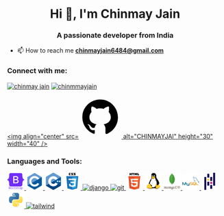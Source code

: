 <h1 align="center">Hi 👋, I'm Chinmay Jain</h1>
<h3 align="center">A passionate developer from India</h3>

- 📫 How to reach me **chinmayjain6484@gmail.com**

<h3 align="left">Connect with me:</h3>
<p align="left">
<a href="https://linkedin.com/in/chinmay jain" target="blank"><img align="center" src="https://raw.githubusercontent.com/rahuldkjain/github-profile-readme-generator/master/src/images/icons/Social/linked-in-alt.svg" alt="chinmay jain" height="30" width="40" /></a>
<a href="https://www.leetcode.com/chinmmayjain" target="blank"><img align="center" src="https://raw.githubusercontent.com/rahuldkjain/github-profile-readme-generator/master/src/images/icons/Social/leet-code.svg" alt="chinmmayjain" height="30" width="40" /></a>
</p>


<a href="https://github.com/chinmayjai" target="blank"><img align="center" src=<svg
            xmlns="http://www.w3.org/2000/svg" x="0px" y="0px" width="100" height="100" viewBox="0 0 24 24">
        <path
            d="M10.9,2.1c-4.6,0.5-8.3,4.2-8.8,8.7c-0.5,4.7,2.2,8.9,6.3,10.5C8.7,21.4,9,21.2,9,20.8v-1.6c0,0-0.4,0.1-0.9,0.1 c-1.4,0-2-1.2-2.1-1.9c-0.1-0.4-0.3-0.7-0.6-1C5.1,16.3,5,16.3,5,16.2C5,16,5.3,16,5.4,16c0.6,0,1.1,0.7,1.3,1c0.5,0.8,1.1,1,1.4,1 c0.4,0,0.7-0.1,0.9-0.2c0.1-0.7,0.4-1.4,1-1.8c-2.3-0.5-4-1.8-4-4c0-1.1,0.5-2.2,1.2-3C7.1,8.8,7,8.3,7,7.6c0-0.4,0-0.9,0.2-1.3 C7.2,6.1,7.4,6,7.5,6c0,0,0.1,0,0.1,0C8.1,6.1,9.1,6.4,10,7.3C10.6,7.1,11.3,7,12,7s1.4,0.1,2,0.3c0.9-0.9,2-1.2,2.5-1.3 c0,0,0.1,0,0.1,0c0.2,0,0.3,0.1,0.4,0.3C17,6.7,17,7.2,17,7.6c0,0.8-0.1,1.2-0.2,1.4c0.7,0.8,1.2,1.8,1.2,3c0,2.2-1.7,3.5-4,4 c0.6,0.5,1,1.4,1,2.3v2.6c0,0.3,0.3,0.6,0.7,0.5c3.7-1.5,6.3-5.1,6.3-9.3C22,6.1,16.9,1.4,10.9,2.1z">
        </path>
        </svg> alt="CHINMAYJAI" height="30" width="40" />
</a>



<h3 align="left">Languages and Tools:</h3>
<p align="left"> <a href="https://getbootstrap.com" target="_blank" rel="noreferrer"> <img src="https://raw.githubusercontent.com/devicons/devicon/master/icons/bootstrap/bootstrap-plain-wordmark.svg" alt="bootstrap" width="40" height="40"/> </a> <a href="https://www.cprogramming.com/" target="_blank" rel="noreferrer"> <img src="https://raw.githubusercontent.com/devicons/devicon/master/icons/c/c-original.svg" alt="c" width="40" height="40"/> </a> <a href="https://www.w3schools.com/cpp/" target="_blank" rel="noreferrer"> <img src="https://raw.githubusercontent.com/devicons/devicon/master/icons/cplusplus/cplusplus-original.svg" alt="cplusplus" width="40" height="40"/> </a> <a href="https://www.w3schools.com/css/" target="_blank" rel="noreferrer"> <img src="https://raw.githubusercontent.com/devicons/devicon/master/icons/css3/css3-original-wordmark.svg" alt="css3" width="40" height="40"/> </a> <a href="https://www.djangoproject.com/" target="_blank" rel="noreferrer"> <img src="https://cdn.worldvectorlogo.com/logos/django.svg" alt="django" width="40" height="40"/> </a> <a href="https://git-scm.com/" target="_blank" rel="noreferrer"> <img src="https://www.vectorlogo.zone/logos/git-scm/git-scm-icon.svg" alt="git" width="40" height="40"/> </a> <a href="https://www.w3.org/html/" target="_blank" rel="noreferrer"> <img src="https://raw.githubusercontent.com/devicons/devicon/master/icons/html5/html5-original-wordmark.svg" alt="html5" width="40" height="40"/> </a> <a href="https://www.linux.org/" target="_blank" rel="noreferrer"> <img src="https://raw.githubusercontent.com/devicons/devicon/master/icons/linux/linux-original.svg" alt="linux" width="40" height="40"/> </a> <a href="https://www.mongodb.com/" target="_blank" rel="noreferrer"> <img src="https://raw.githubusercontent.com/devicons/devicon/master/icons/mongodb/mongodb-original-wordmark.svg" alt="mongodb" width="40" height="40"/> </a> <a href="https://www.mysql.com/" target="_blank" rel="noreferrer"> <img src="https://raw.githubusercontent.com/devicons/devicon/master/icons/mysql/mysql-original-wordmark.svg" alt="mysql" width="40" height="40"/> </a> <a href="https://pandas.pydata.org/" target="_blank" rel="noreferrer"> <img src="https://raw.githubusercontent.com/devicons/devicon/2ae2a900d2f041da66e950e4d48052658d850630/icons/pandas/pandas-original.svg" alt="pandas" width="40" height="40"/> </a> <a href="https://www.python.org" target="_blank" rel="noreferrer"> <img src="https://raw.githubusercontent.com/devicons/devicon/master/icons/python/python-original.svg" alt="python" width="40" height="40"/> </a> <a href="https://tailwindcss.com/" target="_blank" rel="noreferrer"> <img src="https://www.vectorlogo.zone/logos/tailwindcss/tailwindcss-icon.svg" alt="tailwind" width="40" height="40"/> </a> </p>
